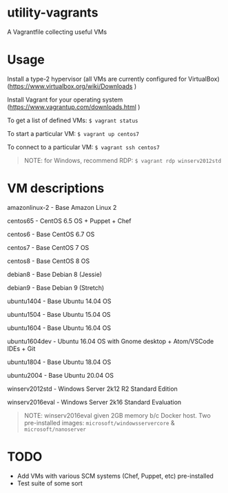 utility-vagrants
================

A Vagrantfile collecting useful VMs

Usage
=====

Install a type-2 hypervisor (all VMs are currently configured
for VirtualBox) (https://www.virtualbox.org/wiki/Downloads )

Install Vagrant for your operating system (https://www.vagrantup.com/downloads.html )

To get a list of defined VMs: `$ vagrant status`

To start a particular VM: `$ vagrant up centos7`

To connect to a particular VM:
`$ vagrant ssh centos7`

>NOTE: for Windows, recommend RDP: `$ vagrant rdp winserv2012std`


VM descriptions
===============

amazonlinux-2 - Base Amazon Linux 2

centos65 - CentOS 6.5 OS + Puppet + Chef

centos6 - Base CentOS 6.7 OS

centos7 - Base CentOS 7 OS

centos8 - Base CentOS 8 OS

debian8 - Base Debian 8 (Jessie)

debian9 - Base Debian 9 (Stretch)

ubuntu1404 - Base Ubuntu 14.04 OS

ubuntu1504 - Base Ubuntu 15.04 OS

ubuntu1604 - Base Ubuntu 16.04 OS

ubuntu1604dev - Ubuntu 16.04 OS with Gnome desktop + Atom/VSCode IDEs + Git

ubuntu1804 - Base Ubuntu 18.04 OS

ubuntu2004 - Base Ubuntu 20.04 OS

winserv2012std - Windows Server 2k12 R2 Standard Edition

winserv2016eval - Windows Server 2k16 Standard Evaluation

>NOTE: winserv2016eval given 2GB memory b/c Docker host. Two pre-installed images: `microsoft/windowsservercore` & `microsoft/nanoserver`

TODO
====

* Add VMs with various SCM systems (Chef, Puppet, etc) pre-installed
* Test suite of some sort
